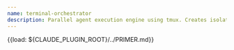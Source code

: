 ```yaml
---
name: terminal-orchestrator
description: Parallel agent execution engine using tmux. Creates isolated sessions, monitors execution, validates outputs, detects conflicts, and merges results. Use when the main orchestrator requests parallel execution.
---
```


{{load: ${CLAUDE_PLUGIN_ROOT}/../PRIMER.md}}
